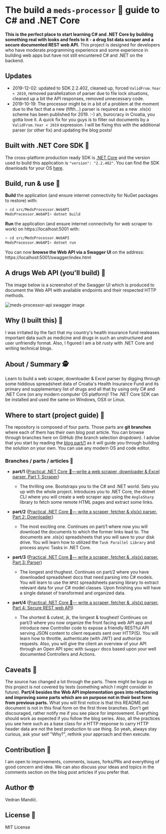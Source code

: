 # The build a `meds-processor` 💊 guide to C# and .NET Core

**This is the perfect place to start learning C# and .NET Core by building something real with looks and feels to it - a drug list data scraper and a secure documented REST web API.** This project is designed for developers who have moderate programming experience and some experience in building web apps but have not still encuntered C# and .NET on the backend.

## Updates

- 2019-12-02: updated to SDK 2.2.402, cleaned up, forced `ValidFrom.Year < 2019`, removed parallelization of parser due to file lock situations, cleaned up a bit the API responses, removed unnecessary code.
- 2019-10-19: The processor might be in a bit of a problem at the moment due to the fact that a new (fifth...) parser is required as a new .xls(x) scheme has been published for 2019. :-) ah, burocracy in Croatia, you gotta love it. A quick fix for you guys is to filter out documents by a `ValidFrom.Year < 2019` expression. I will be fixing this with the additional parser (or other fix) and updating the blog posts!

## Built with .NET Core SDK 🔧

The cross-platform production ready SDK is [.NET Core](https://dotnet.microsoft.com/download) and the version used to build this application is `"version": "2.2.402"`. You can find the SDK downloads for your OS [here](https://dotnet.microsoft.com/download/dotnet-core/2.2#sdk-2.2.402).

## Build, run & use 🏃

**Build** the application (and ensure internet connectivity for NuGet packages to restore) with:

```bash
> cd src/MedsProcessor.WebAPI
MedsProcessor.WebAPI> dotnet build
```

**Run** the application (and ensure internet connectivity for web scraper to work) on https://localhost:5001 with:

```bash
> cd src/MedsProcessor.WebAPI
MedsProcessor.WebAPI> dotnet run
```

You can now **browse the Web API via a Swagger UI** on the address: https://localhost:5001/swagger/index.html

## A drugs Web API (you'll build) 🤖

The image below is a screenshot of the Swagger UI which is produced to document the Web API with available endpoints and their respected HTTP methods.

![meds-processor-api swagger image](https://i.ibb.co/tXV63wf/meds-processor-api.png)

## Why (I built this) 🙈

I was irritated by the fact that my country's health insurance fund realeases important data such as medicine and drugs in such an unstructured and user unfriendly format. Also, I figured I am a bit rusty with .NET Core and writing technical blogs.

## About / Summary 🕵

Learn to build a web scraper, downloader & Excel parser by digging through some hiddious spreadsheet data of Croatia's Health Insurance Fund and its primary and supplementary list of drugs and all that by using only C# and .NET Core (on any modern computer OS platform)! The .NET Core SDK can be installed and used the same on Windows, OSX or Linux.

## Where to start (project guide) 🤔

The repository is composed of four parts. Those parts are **git branches** where each of them has their own blog post article. You can browse through branches here on GitHub (the branch selection dropdown). I advise that you start by reading the [blog part/1](https://medium.com/@vekzdran/practical-net-core-write-a-web-scraper-downloader-excel-parser-part-1-4-ece43e0af898) as it will guide you through building the solution on your own. You can use any modern OS and code editor.

### Branches / parts / articles 🌱

- **part/1** ([Practical .NET Core  🚀— write a web scraper, downloader & Excel parser. Part 1: Scraper](https://medium.com/@vekzdran/practical-net-core-write-a-web-scraper-downloader-excel-parser-part-1-4-ece43e0af898))
  - The thrilling one. Bootstraps you to the C# and .NET world. Sets you up with the whole project. Introduces you to .NET Core, the dotnet CLI where you will create a web scraper app using the `AngleSharp` library to fetch some remote HTML pages and extract some links.

- **part/2** ([Practical .NET Core 🚀— write a scraper, fetcher & xls(x) parser. Part 2: Downloader](https://medium.com/@vekzdran/practical-net-core-write-a-scraper-fetcher-xls-x-parser-part-2-parallel-downloading-fc4d21f21417))
  - The most exciting one. Continues on part/1 where now you will download the documents to which the former links lead to. The documents are .xls(x) spreadsheets that you will save to your disk drive. You will learn how to utilized the `Task Parallel Library` and process async Tasks in .NET Core.

- **part/3** ([Practical .NET Core 🚀— write a scraper, fetcher & .xls(x) parser. Part 3: Parser](https://medium.com/@vekzdran/practical-net-core-build-a-scraper-fetcher-xls-x-parser-part-3-cross-platform-parser-657822ea8471))
  - The longest and thughest. Continues on part/2 where you have downloaded spreadsheet docs that need parsing into C# models. You will learn to use the `NPOI` spreadsheets parsing library to extract relevant data for your C# model classes. Upon finishing you will have a single dataset of transformed and organized data.

- **part/4** ([Practical .NET Core 🚀— write a scraper, fetcher & .xls(x) parser. Part 4: Secure REST web API](https://medium.com/@vekzdran/practical-net-core-write-a-web-scraper-fetcher-excel-parser-part-4-secure-rest-web-api-b07d002c0bac))
  - The shortest & cutest, jk, the longest & toughest! Continues on part/3 where you now organize the front facing web API app and introduce new Controller code to expose a friendly RESTful API serving JSON content to client requests sent over HTTP(S). You will learn how to throttle, authenticate (with JWT) and authorize requests. Also, you will give the client an overview of your API through an Open API spec with `Swagger` docs based upon your well documented Controllers and Actions.

## Caveats 🤕

The source has changed a lot through the parts. There might be bugs as this project is not covered by tests (something which I might consider in future). **Part/4 besides the Web API implementation goes into refactoring and improving some parts which are on purpose not in their best form from previous parts.** What you will first notice is that this README.md document is not in this final form on the first three branches. Don't get discouraged, rather notify me if you see place for improvement. Everything should work as expected if you follow the blog series. Also, all the practices you see here such as a base class for a HTTP response to carry HTTP header data are not the best production to use thing. So yeah, always stay curious, ask your self "Why?", rethink your approach and then execute.

## Contribution 💞

I am open to improvements, comments, issues, forks/PRs and everything of good concern and idea.
We can also discuss your ideas and topics in the comments section on the blog post articles if you prefer that.

## Author 🤓

Vedran Mandić.

## License 👀

MIT License
